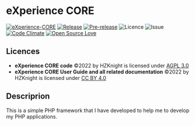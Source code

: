 eXperience CORE
===============
[![eXperience-CORE](https://github.com/HZKnight/eXperience-CORE/workflows/PHP%20Composer/badge.svg)](https://github.com/HZKnight/eXperience-CORE/actions)
[![Release](https://img.shields.io/github/release/HZKnight/eXperience-CORE.svg)](https://github.com/HZKnight/eXperience-CORE/releases/latest) 
[![Pre-release](https://img.shields.io/github/tag-pre/HZKnight/eXperience-CORE.svg?label=pre-release)]([https://github.com/HZKnight/eXperience-CORE/releases/tag/v0.1.0_Alfa](https://github.com/HZKnight/eXperience-CORE/releases/tag/v0.1.0_Alfa))
![Licence](https://img.shields.io/github/license/HZKnight/eXperience-CORE.svg)
![Issue](https://img.shields.io/github/issues/HZKnight/eXperience-CORE.svg)
[![Code Climate](https://codeclimate.com/github/HZKnight/eXperience-CORE/badges/gpa.svg)](https://codeclimate.com/github/HZKnight/eXperience-CORE)
[![Open Source Love](https://badges.frapsoft.com/os/v1/open-source.svg?v=103)](https://github.com/ellerbrock/open-source-badges/)

Licences
-------------------------
- **eXperience CORE code** ©2022 by HZKnight is licensed under [AGPL 3.0](https://www.gnu.org/licenses/agpl-3.0.html)
- **eXperience CORE User Guide and all related documentation** ©2022 by HZKnight is licensed under [CC BY 4.0](https://creativecommons.org/licenses/by/4.0/?ref=chooser-v1) 


Descriprion
-------------------------
This is a simple PHP framework that I have developed to help me to develop my PHP applications. 
